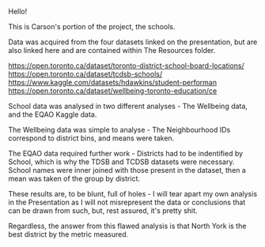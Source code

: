 Hello!

This is Carson's portion of the project, the schools.

Data was acquired from the four datasets linked on the presentation, but are also linked here and are contained within The Resources folder.

https://open.toronto.ca/dataset/toronto-district-school-board-locations/
https://open.toronto.ca/dataset/tcdsb-schools/
https://www.kaggle.com/datasets/hdawkins/student-performan
https://open.toronto.ca/dataset/wellbeing-toronto-education/ce

School data was analysed in two different analyses - The Wellbeing data, and the EQAO Kaggle data.


The Wellbeing data was simple to analyse - The Neighbourhood IDs correspond to district bins, and means were taken.

The EQAO data required further work - Districts had to be indentified by School, which is why the TDSB and TCDSB datasets were necessary. School names were inner joined with those present in the dataset, then a mean was taken of the group by district.

These results are, to be blunt, full of holes - I will tear apart my own analysis in the Presentation as I will not misrepresent the data or conclusions that can be drawn from such, but, rest assured, it's pretty shit.

Regardless, the answer from this flawed analysis is that North York is the best district by the metric measured.